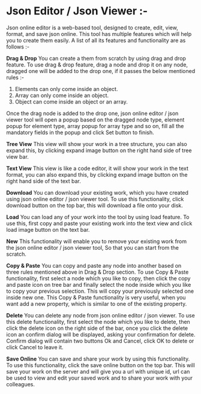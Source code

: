 # Json Editor / Json Viewer :-
Json online editor is a web-based tool, designed to create, edit, view, format, and save json online. This tool has multiple features which will help you to create them easily. A list of all its features and functionality are as follows :-

**Drag & Drop**
You can create a them from scratch by using drag and drop feature. To use drag & drop feature, drag a node and drop it on any node, dragged one will be added to the drop one, if it passes the below mentioned rules :-

 1. Elements can only come inside an object. 
 2. Array can only come inside an object.
 3. Object can come inside an object or an array.

Once the drag node is added to the drop one, json online editor / json viewer tool will open a popup based on the dragged node type, element popup for element type, array popup for array type and so on, fill all the mandatory fields in the popup and click Set button to finish.

**Tree View**
This view will show your work in a tree structure, you can also expand this, by clicking expand image button on the right hand side of tree view bar.

**Text View**
This view is like a code editor, it will show your work in the text format, you can also expand this, by clicking expand image button on the right hand side of the text bar.

**Download**
You can download your existing work, which you have created using json online editor / json viewer tool. To use this functionality,  click download button on the top bar, this will download a file onto your disk.

**Load**
You can load any of your work into the tool by using load feature. To use this, first copy and paste your existing work  into the text view and click load image button on the text bar.

**New**
This functionality will enable you to remove your existing work from the json online editor / json viewer tool, So that you can start from the scratch.

**Copy & Paste**
You can copy and paste any node into another based on three rules mentioned above in Drag & Drop section. To use Copy & Paste functionality, first select a node which you like to copy, then click the copy and paste icon on tree bar and finally select the node inside which you like to copy your previous selection. This will copy your previously selected one inside new one. This Copy & Paste functionality is very useful, when you want add a new property, which is similar to one of the existing property.

**Delete**
You can delete any node from json online editor / json viewer. To use this delete functionality, first select the node which you like to delete, then click the delete icon on the right side of the bar, once you click the delete icon an confirm dialog will be displayed, asking your confirmation for delete. Confirm dialog will contain two buttons Ok and Cancel, click OK to delete or click Cancel to leave it.

**Save Online**
You can save and share your work by using this functionality. To use this functionality, click the save online button on the top bar. This will save your work on the server and will give you a url with unique id, url can be used to view and edit your saved work and to share your work with your colleagues.
